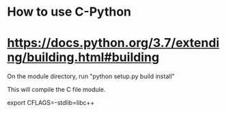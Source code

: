 # How to use C-Python
# https://docs.python.org/3.7/extending/building.html#building

On the module directory, run "python setup.py build install"

This will compile the C file module.

export CFLAGS=-stdlib=libc++
